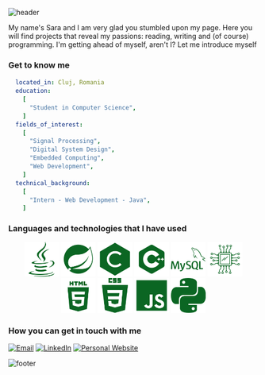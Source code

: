 ![header](https://capsule-render.vercel.app/api?text=Hello%20There!&type=venom&color=0:0B6623,100:1FAA59&fontColor=A7E8A1&height=150)

My name's Sara and I am very glad you stumbled upon my page. Here you will find projects that reveal my passions: reading, writing and (of course) programming. I'm getting ahead of myself, aren't I? Let me introduce myself

### Get to know me
```yaml
  located_in: Cluj, Romania
  education:
    [
      "Student in Computer Science",
    ]
  fields_of_interest:
    [
      "Signal Processing",
      "Digital System Design",
      "Embedded Computing",
      "Web Development",
    ]
  technical_background:
    [
      "Intern - Web Development - Java",
    ]
```

### Languages and technologies that I have used
<div align="center">
  <img src='./images/java.png' width=70 title='Java'/>
  <img src='./images/springboot.png' width=70 title='SpringBoot'/>
  <img src='./images/c.png' width=70 title='C'/>
  <img src='./images/c++.png' width=70 title='C++'/>
  <img src='./images/mysql.png' width=70 title='MySQL'/>
  <img src='./images/fpga.png' width=70 title='FGPA'/>
  <img src='./images/html.png' width=70 title='HTML'/>
  <img src='./images/css.png' width=70 title='CSS'/>
  <img src='./images/javascript.png' width=70 title='JavaScript'/>
  <img src='./images/python.png' width=70 title='Python'/>
</div>

### How you can get in touch with me
[![Email](https://img.shields.io/badge/Email-0B6623?style=for-the-badge&logo=gmail&logoColor=white)](mailto:molnar.sara.viviana@gmail.com)
[![LinkedIn](https://img.shields.io/badge/LinkedIn-0B6623?style=for-the-badge&logo=linkedin&logoColor=white)](https://www.linkedin.com/in/sara-viviana-molnar/)
[![Personal Website](https://img.shields.io/badge/Personal%20Website-0B6623?style=for-the-badge&logo=netlify&logoColor=white)](https://mlnrsara.netlify.app)

![footer](https://capsule-render.vercel.app/api?&type=waving&color=0:0B6623,100:1FAA59&height=100&section=footer)
